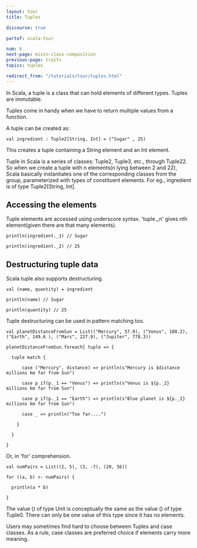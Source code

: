 ```yaml
---
layout: tour
title: Tuples

discourse: true

partof: scala-tour

num: 6
next-page: mixin-class-composition
previous-page: traits
topics: tuples

redirect_from: "/tutorials/tour/tuples.html"
---
```


In Scala, a tuple is a class that can hold elements of different types.
Tuples are immutable.

Tuples come in handy when we have to return multiple values from a function.

A tuple can be created as:

```tut
val ingredient : Tuple2[String, Int] = ("Sugar" , 25)
```
This creates a tuple containing a String element and an Int element.

Tuple in Scala is a series of classes: Tuple2, Tuple3, etc., through Tuple22.
So when we create a tuple with n elements(n lying between 2 and 22), Scala basically instantiates
one of the corresponding classes from the group, parameterized with types of constituent elements.
For eg., ingredient is of type Tuple2[String, Int].

## Accessing the elements

Tuple elements are accessed using underscore syntax.
'tuple._n' gives nth element(given there are that many elements).

```tut
println(ingredient._1) // Sugar

println(ingredient._2) // 25
```

## Destructuring tuple data

Scala tuple also supports destructuring.

```tut
val (name, quantity) = ingredient

println(name) // Sugar

println(quantity) // 25
```

Tuple destructuring can be used in pattern matching too.

```tut
val planetDistanceFromSun = List(("Mercury", 57.9), ("Venus", 108.2), ("Earth", 149.6 ), ("Mars", 227.9), ("Jupiter", 778.3))

planetDistanceFromSun.foreach{ tuple => {
  
  tuple match {
    
      case ("Mercury", distance) => println(s"Mercury is $distance millions km far from Sun")
      
      case p if(p._1 == "Venus") => println(s"Venus is ${p._2} millions km far from Sun")
      
      case p if(p._1 == "Earth") => println(s"Blue planet is ${p._2} millions km far from Sun")
      
      case _ => println("Too far....")
      
    }
    
  }
  
}
```

Or, in 'for' comprehension.

```tut
val numPairs = List((2, 5), (3, -7), (20, 56))

for ((a, b) <- numPairs) {

  println(a * b)
  
}
```

The value () of type Unit is conceptually the same as the value () of type Tuple0. There can only be one value of this type since it has no elements.

Users may sometimes find hard to choose between Tuples and case classes. As a rule, case classes are preferred choice if elements carry more meaning.
